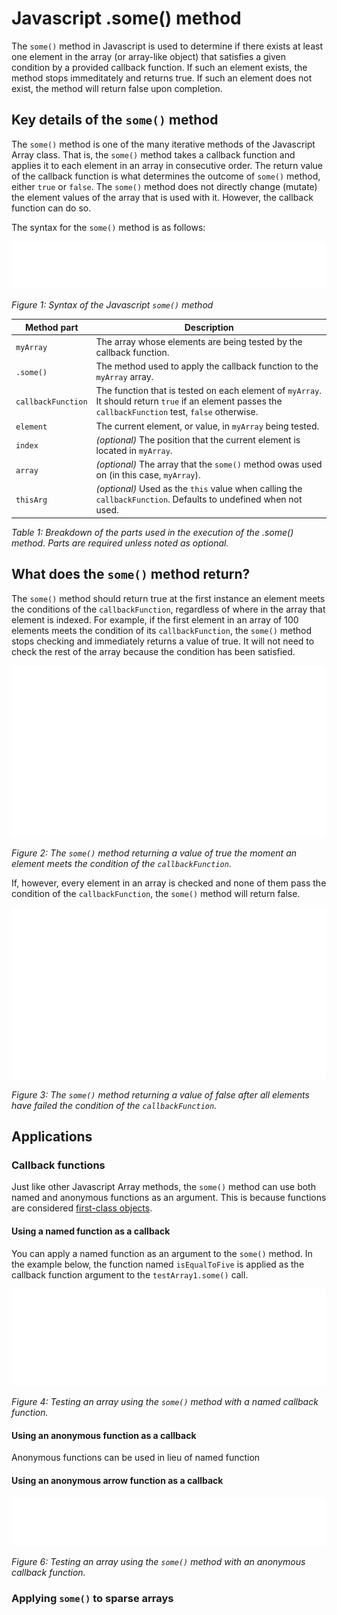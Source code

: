 # Javascript .some() method

The `some()` method in Javascript is used to determine if there exists at least one element in the array (or array-like object) that satisfies a given condition by a provided callback function. If such an element exists, the method stops immeditately and returns true.  If such an element does not exist, the method will return false upon completion.

## Key details of the `some()` method

The `some()` method is one of the many iterative methods of the Javascript Array class.  That is, the `some()` method takes a callback function and applies it to each element in an array in consecutive order. The return value of the callback function is what determines the outcome of `some()` method, either `true` or `false`.  The `some()` method does not directly change (mutate) the element values of the array that is used with it.  However, the callback function can do so.

The syntax for the `some()` method is as follows:

![Syntax of the Javascript some method](./images/javascript-img/some-method-syntax.svg)

*Figure 1: Syntax of the Javascript `some()` method*



| Method part | Description                                                            |
| ----------- | ---------------------------------------------------------------------- |
| `myArray`   | The array whose elements are being tested by the callback function.    |
| `.some()`   | The method used to apply the callback function to the `myArray` array. |
| `callbackFunction` | The function that is tested on each element of `myArray`. It should return `true` if an element passes the `callbackFunction` test, `false` otherwise. |
| `element`   | The current element, or value, in `myArray` being tested. |
| `index`     | *(optional)* The position that the current element is located in `myArray`. |
| `array`     | *(optional)* The array that the `some()` method owas used on (in this case, `myArray`).|
| `thisArg`   | *(optional)* Used as the `this` value when calling the `callbackFunction`. Defaults to undefined when not used. |

*Table 1: Breakdown of the parts used in the execution of the .some() method. Parts are required unless noted as optional.*

## What does the `some()` method return?

The `some()` method should return true at the first instance an element meets the conditions of the `callbackFunction`, regardless of where in the array that element is indexed.   For example, if the first element in an array of 100 elements meets the condition of its `callbackFunction`, the `some()` method stops checking and immediately returns a value of true. It will not need to check the rest of the array because the condition has been satisfied.

![The some method returning a value of true](./images/javascript-img/some-method-returning-true.svg)

*Figure 2: The `some()` method returning a value of true the moment an element meets the condition of the `callbackFunction`.*


If, however, every element in an array is checked and none of them pass the condition of the `callbackFunction`, the `some()` method will return false.

![The some method returning a value of false](./images/javascript-img/some-method-returning-false.svg)

*Figure 3: The `some()` method returning a value of false after all elements have failed the condition of the `callbackFunction`.*

## Applications

### Callback functions

Just like other Javascript Array methods, the `some()` method can use both named and anonymous functions as an argument.  This is because functions are considered [first-class objects](https://developer.mozilla.org/en-US/docs/Glossary/First-class_Function).

#### Using a named function as a callback

You can apply a named function as an argument to the `some()` method.  In the example below, the function named `isEqualToFive` is applied as the callback function argument to the `testArray1.some()` call.

![Testing an array using the some method with a named callback function](./images/javascript-img/some-named-callback.svg)

*Figure 4: Testing an array using the `some()` method with a named callback function.*

#### Using an anonymous function as a callback

Anonymous functions can be used in lieu of named function 

#### Using an anonymous arrow function as a callback

![Testing an array using the some method with an anonymous callback function](./images/javascript-img/some-anon-function.svg)

*Figure 6: Testing an array using the `some()` method with an anonymous callback function.*

### Applying `some()` to sparse arrays

